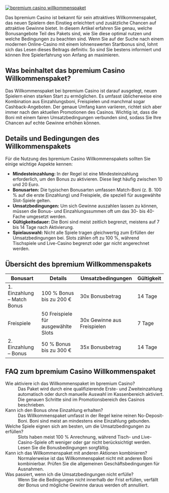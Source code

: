 [![bpremium casino willkommenspaket](https://123-caf.pages.dev/gitsignup.png)](https://vrmoo.ru/Bt82HjjY)

<p>Das bpremium Casino ist bekannt für sein attraktives Willkommenspaket, das neuen Spielern den Einstieg erleichtert und zusätzliche Chancen auf attraktive Gewinne bietet. In diesem Artikel erfahren Sie genau, welche Bonusangebote Teil des Pakets sind, wie Sie diese optimal nutzen und welche Bedingungen zu beachten sind. Wenn Sie auf der Suche nach einem modernen Online-Casino mit einem lohnenswerten Startbonus sind, lohnt sich das Lesen dieses Beitrags definitiv. So sind Sie bestens informiert und können Ihre Spielerfahrung von Anfang an maximieren.</p>  <h2>Was beinhaltet das bpremium Casino Willkommenspaket?</h2> <p>Das Willkommenspaket bei bpremium Casino ist darauf ausgelegt, neuen Spielern einen starken Start zu ermöglichen. Es umfasst üblicherweise eine Kombination aus Einzahlungsboni, Freispielen und manchmal sogar Cashback-Angeboten. Der genaue Umfang kann variieren, richtet sich aber immer nach den aktuellen Promotionen des Casinos. Wichtig ist, dass die Boni mit einem fairen Umsatzbedingungen verbunden sind, sodass Sie Ihre Chancen auf echte Gewinne erhöhen können.</p>  <h2>Details und Bedingungen des Willkommenspakets</h2> <p>Für die Nutzung des bpremium Casino Willkommenspakets sollten Sie einige wichtige Aspekte kennen:</p> <ul>   <li><strong>Mindesteinzahlung:</strong> In der Regel ist eine Mindesteinzahlung erforderlich, um den Bonus zu aktivieren. Diese liegt häufig zwischen 10 und 20 Euro.</li>   <li><strong>Bonusarten:</strong> Die typischen Bonusarten umfassen Match-Boni (z. B. 100 % auf die erste Einzahlung) und Freispiele, die speziell für ausgewählte Slot-Spiele gelten.</li>   <li><strong>Umsatzbedingungen:</strong> Um sich Gewinne auszahlen lassen zu können, müssen die Bonus- und Einzahlungssummen oft um das 30- bis 40-Fache umgesetzt werden.</li>   <li><strong>Gültigkeitsdauer:</strong> Die Boni sind meist zeitlich begrenzt, meistens auf 7 bis 14 Tage nach Aktivierung.</li>   <li><strong>Spielauswahl:</strong> Nicht alle Spiele tragen gleichwertig zum Erfüllen der Umsatzbedingungen bei. Slots zählen oft zu 100 %, während Tischspiele und Live-Casino begrenzt oder gar nicht angerechnet werden.</li> </ul>  <h2>Übersicht des bpremium Willkommenspakets</h2> <table>   <thead>     <tr>       <th>Bonusart</th>       <th>Details</th>       <th>Umsatzbedingungen</th>       <th>Gültigkeit</th>     </tr>   </thead>   <tbody>     <tr>       <td>1. Einzahlung – Match Bonus</td>       <td>100 % Bonus bis zu 200 €</td>       <td>30x Bonusbetrag</td>       <td>14 Tage</td>     </tr>     <tr>       <td>Freispiele</td>       <td>50 Freispiele für ausgewählte Slots</td>       <td>30x Gewinne aus Freispielen</td>       <td>7 Tage</td>     </tr>     <tr>       <td>2. Einzahlung – Bonus</td>       <td>50 % Bonus bis zu 300 €</td>       <td>35x Bonusbetrag</td>       <td>14 Tage</td>     </tr>   </tbody> </table>  <h2>FAQ zum bpremium Casino Willkommenspaket</h2> <dl>   <dt>Wie aktiviere ich das Willkommenspaket im bpremium Casino?</dt>   <dd>Das Paket wird durch eine qualifizierende Erste- und Zweiteinzahlung automatisch oder durch manuelle Auswahl im Kassenbereich aktiviert. Die genauen Schritte sind im Promotionsbereich des Casinos beschrieben.</dd>      <dt>Kann ich den Bonus ohne Einzahlung erhalten?</dt>   <dd>Das Willkommenspaket umfasst in der Regel keine reinen No-Deposit-Boni. Boni sind meist an mindestens eine Einzahlung gebunden.</dd>      <dt>Welche Spiele eignen sich am besten, um die Umsatzbedingungen zu erfüllen?</dt>   <dd>Slots haben meist 100 % Anrechnung, während Tisch- und Live-Casino-Spiele oft weniger oder gar nicht berücksichtigt werden. Lesen Sie die Bonusbedingungen sorgfältig.</dd>      <dt>Kann ich das Willkommenspaket mit anderen Aktionen kombinieren?</dt>   <dd>Normalerweise ist das Willkommenspaket nicht mit anderen Boni kombinierbar. Prüfen Sie die allgemeinen Geschäftsbedingungen für Ausnahmen.</dd>      <dt>Was passiert, wenn ich die Umsatzbedingungen nicht erfülle?</dt>   <dd>Wenn Sie die Bedingungen nicht innerhalb der Frist erfüllen, verfällt der Bonus und mögliche Gewinne daraus werden oft annulliert.</dd> </dl>